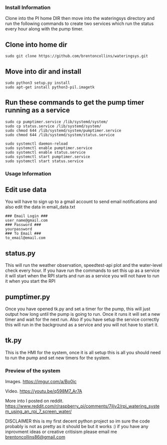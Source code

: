 
### Install Information

Clone into the PI home DIR then move into the wateringsys directory and run the following commands to create two services which run the status every hour along with the pump timer.

## Clone into home dir
```
sudo git clone https://github.com/brentoncollins/wateringsys.git
```
## Move into dir and install
```
sudo python3 setup.py install
sudo apt-get install python3-pil.imagetk
```
## Run these commands to get the pump timer running as a service
```
sudo cp pumptimer.service /lib/systemd/system/
sudo cp status.service /lib/systemd/system/
sudo chmod 644 /lib/systemd/system/pumptimer.service
sudo chmod 644 /lib/systemd/system/status.service

sudo systemctl daemon-reload
sudo systemctl enable pumptimer.service
sudo systemctl enable status.service
sudo systemctl start pumptimer.service
sudo systemctl start status.service

```
### Usage Information

## Edit use data

You will have to sign up to a gmail account to send email notifications and also edit the data in email_data.txt

```
### Email Login ###
user_name@gmail.com
### Password ###
yourpassword
### To Email ###
to_email@email.com
```

## status.py
This will run the weather observation, speedtest-api plot and the water-level check every hour.
If you have run the commands to set this up as a service it will start when the RPI starts and run as a service
you will not have to run it when you start the RPI
## pumptimer.py
Once you have opened tk.py and set a timer for the pump, this will just output how long until the pump is going to run.
Once it runs it will set a new timer and wait for the next run.
Also if you have setup the service correctly this will run in the background as a service and you will not have to start it.
## tk.py
This is the HMI for the system, once it is all setup this is all you should need to run the pump and set new timers for the system.


### Preview of the system
Images.
https://imgur.com/a/Bo0ic

Video.
https://youtu.be/q598M7_Ar7A

More into I posted on reddit.
https://www.reddit.com/r/raspberry_pi/comments/7iljv2/rpi_watering_system_using_an_rpi_7_screen_water/


DISCLAIMER this is my first decent python project so im sure the code probably is not as pretty as it should be but it works :)
if you have any inprovment ideas or creative critisism please email me brentoncollins86@gmail.com

